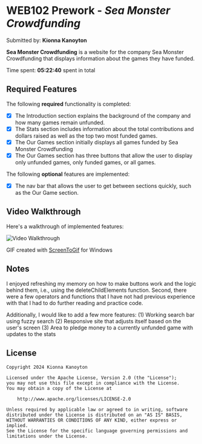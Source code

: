 # WEB102 Prework - *Sea Monster Crowdfunding*

Submitted by: **Kionna Kanoyton**

**Sea Monster Crowdfunding** is a website for the company Sea Monster Crowdfunding that displays information about the games they have funded.

Time spent: **05:22:40** spent in total

## Required Features

The following **required** functionality is completed:

* [X] The Introduction section explains the background of the company and how many games remain unfunded.
* [X] The Stats section includes information about the total contributions and dollars raised as well as the top two most funded games.
* [X] The Our Games section initially displays all games funded by Sea Monster Crowdfunding
* [X] The Our Games section has three buttons that allow the user to display only unfunded games, only funded games, or all games.

The following **optional** features are implemented:

* [X] The nav bar that allows the user to get between sections quickly, such as the Our Game section.

## Video Walkthrough

Here's a walkthrough of implemented features:

<img src='SeaMonsterCrowdfunding.gif' title='Video Walkthrough' width='' alt='Video Walkthrough' />

GIF created with [ScreenToGif](https://www.screentogif.com/) for Windows

## Notes

I enjoyed refreshing my memory on how to make buttons work and the logic behind them, i.e., using the deleteChildElements function. Second, there were a few operators and functions that I have not had previous experience with that I had to do further reading and practice code.

Additionally, I would like to add a few more features:
(1) Working search bar using fuzzy search
(2) Responsive site that adjusts itself based on the user's screen
(3) Area to pledge money to a currently unfunded game with updates to the stats

## License

    Copyright 2024 Kionna Kanoyton

    Licensed under the Apache License, Version 2.0 (the "License");
    you may not use this file except in compliance with the License.
    You may obtain a copy of the License at

        http://www.apache.org/licenses/LICENSE-2.0

    Unless required by applicable law or agreed to in writing, software
    distributed under the License is distributed on an "AS IS" BASIS,
    WITHOUT WARRANTIES OR CONDITIONS OF ANY KIND, either express or implied.
    See the License for the specific language governing permissions and
    limitations under the License.
